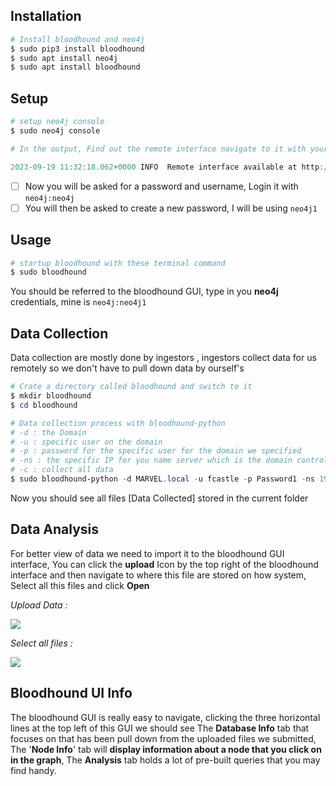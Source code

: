 ## **Installation**

```powershell
# Install bloodhound and neo4j
$ sudo pip3 install bloodhound
$ sudo apt install neo4j
$ sudo apt install bloodhound
```

## **Setup**

```powershell
# setup neo4j console
$ sudo neo4j console

# In the output, Find out the remote interface navigate to it with your browser

2023-09-19 11:32:18.062+0000 INFO  Remote interface available at http://localhost:7474/
```

- [ ] Now you will be asked for a password and username, Login it with `neo4j:neo4j`
- [ ] You will then be asked to create a new password, I will be using `neo4j1`

## **Usage**

```powershell
# startup bloodhound with these terminal command
$ sudo bloodhound
```

You should be referred to the bloodhound GUI, type in you **neo4j** credentials, mine is `neo4j:neo4j1`

## **Data Collection**

Data collection are mostly done by ingestors , ingestors collect data for us remotely so we don't have to pull down data by ourself's

```powershell
# Crate a directory called bloodhound and switch to it
$ mkdir bloodhound
$ cd bloodhound

# Data collection process with bloodhound-python 
# -d : the Domain
# -u : specific user on the domain
# -p : password for the specific user for the domain we specified
# -ns : the specific IP for you name server which is the domain controller
# -c : collect all data
$ sudo bloodhound-python -d MARVEL.local -u fcastle -p Password1 -ns 192.168.0.149 -c all
```

Now you should see all files [Data Collected] stored in the current folder

## **Data Analysis**

For better view of data we need to import it to the bloodhound GUI interface, You can click the **upload** Icon by the top right of the bloodhound interface and then navigate to where this file are stored on how system, Select all this files and click **Open**

_Upload Data :_

![](https://i.imgur.com/BjQKXa3.png)

_Select all files :_

![](https://i.imgur.com/gn65Wd4.png)

## Bloodhound UI Info

The bloodhound GUI is really easy to navigate, clicking the three horizontal lines at the top left of this GUI we should see The **Database Info** tab that focuses on that has been pull down from the uploaded files we submitted, The '**Node Info**' tab will **display information about a node that you click on in the graph**, The **Analysis** tab holds a lot of pre-built queries that you may find handy.



